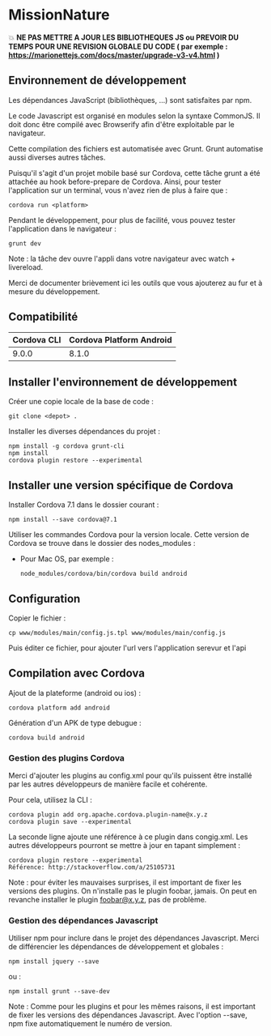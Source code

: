 # MissionNature

:boom: **NE PAS METTRE A JOUR LES BIBLIOTHEQUES JS ou PREVOIR DU TEMPS POUR UNE REVISION GLOBALE DU CODE ( par exemple : https://marionettejs.com/docs/master/upgrade-v3-v4.html )**

## Environnement de développement

Les dépendances JavaScript (bibliothèques, ...) sont satisfaites par npm.


Le code Javascript est organisé en modules selon la syntaxe CommonJS. Il doit donc être compilé avec Browserify afin d'être exploitable par le navigateur.


Cette compilation des fichiers est automatisée avec Grunt. Grunt automatise aussi diverses autres tâches.


Puisqu'il s'agit d'un projet mobile basé sur Cordova, cette tâche grunt a été attachée au hook before-prepare de Cordova. Ainsi, pour tester l'application sur un terminal, vous n'avez rien de plus à faire que :
```
cordova run <platform>
```
Pendant le développement, pour plus de facilité, vous pouvez tester l'application dans le navigateur :
```
grunt dev
  ```
Note : la tâche dev ouvre l'appli dans votre navigateur avec watch + livereload.

Merci de documenter brièvement ici les outils que vous ajouterez au fur et à mesure du développement.

## Compatibilité

| Cordova CLI  | Cordova Platform Android	 |
| ------------ | ------------------------- |
|     9.0.0    |           8.1.0           |


## Installer l'environnement de développement

Créer une copie locale de la base de code :
```
git clone <depot> .
```
Installer les diverses dépendances du projet :
```
npm install -g cordova grunt-cli
npm install
cordova plugin restore --experimental
```

## Installer une version spécifique de Cordova

Installer Cordova 7.1 dans le dossier courant :

```
npm install --save cordova@7.1
```

Utiliser les commandes Cordova pour la version locale. Cette version de Cordova se trouve dans le dossier des nodes_modules :
- Pour Mac OS, par exemple :

  ```
  node_modules/cordova/bin/cordova build android
  ```

## Configuration

Copier le fichier :
```
cp www/modules/main/config.js.tpl www/modules/main/config.js
```
Puis éditer ce fichier, pour ajouter l'url vers l'application serevur et l'api

## Compilation avec Cordova
Ajout de la plateforme (android ou ios) :
```
cordova platform add android
```
Génération d'un APK de type debugue :
```
cordova build android
```


### Gestion des plugins Cordova

Merci d'ajouter les plugins au config.xml pour qu'ils puissent être installé par les autres développeurs de manière facile et cohérente.

Pour cela, utilisez la CLI :
```
cordova plugin add org.apache.cordova.plugin-name@x.y.z
cordova plugin save --experimental
```
La seconde ligne ajoute une référence à ce plugin dans congig.xml. Les autres développeurs pourront se mettre à jour en tapant simplement :
```
cordova plugin restore --experimental
Référence: http://stackoverflow.com/a/25105731
```
Note : pour éviter les mauvaises surprises, il est important de fixer les versions des plugins. On n'installe pas le plugin foobar, jamais. On peut en revanche installer le plugin foobar@x.y.z, pas de problème.

### Gestion des dépendances Javascript

Utiliser npm pour inclure dans le projet des dépendances Javascript. Merci de différencier les dépendances de développement et globales :
```
npm install jquery --save
```
ou :
```
npm install grunt --save-dev
```
Note : Comme pour les plugins et pour les mêmes raisons, il est important de fixer les versions des dépendances Javascript. Avec l'option --save, npm fixe automatiquement le numéro de version.


